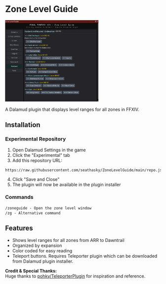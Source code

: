 # Zone Level Guide

<img src="https://raw.githubusercontent.com/seathasky/ZoneLevelGuide/refs/heads/main/Images/ZL6.png" alt="Zone Level Guide" width="60%"/>


A Dalamud plugin that displays level ranges for all zones in FFXIV.<br>

## Installation

### Experimental Repository
1. Open Dalamud Settings in the game
2. Click the "Experimental" tab
3. Add this repository URL:
```
https://raw.githubusercontent.com/seathasky/ZoneLevelGuide/main/repo.json
```
4. Click "Save and Close"
5. The plugin will now be available in the plugin installer

### Commands
```
/zoneguide - Open the zone level window
/zg - Alternative command
```

## Features
- Shows level ranges for all zones from ARR to Dawntrail
- Organized by expansion
- Color coded for easy reading
- Teleport buttons. Requires Teleporter plugin which can be downloaded from Dalamud plugin installer.


**Credit & Special Thanks:**  
Huge thanks to [pohky/TeleporterPlugin](https://github.com/pohky/TeleporterPlugin) for inspiration and reference.
